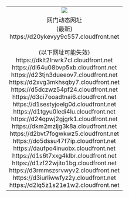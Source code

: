 ﻿<table>
  <tr></tr>
  <tr><td colspan=2 align=center><img src="https://d20ykevyy9c557.cloudfront.net/Up/oGate.jpg" /></td></tr>
  <tr><td colspan=2 align=center>网门动态网址<br/>(最新)
<br>https://d20ykevyy9c557.cloudfront.net
<br/><br/>(以下网址可能失效)
<br>https://dklt2lrwrk7cl.cloudfront.net
<br>https://dl64u08bvp5xb.cloudfront.net
<br>https://d23tjn3dueeov7.cloudfront.net
<br>https://d2xvg3mkhsqby7.cloudfront.net
<br>https://d5dczwz54pf24.cloudfront.net
<br>https://d3ci7ooadtnai6.cloudfront.net
<br>https://d1sestyjoelg0d.cloudfront.net
<br>https://d1tgyu0ledi4lu.cloudfront.net
<br>https://d24qpwj2gjgrk1.cloudfront.net
<br>https://dkm2mzljg3k8a.cloudfront.net
<br>https://d2bvt7fogwkwz5.cloudfront.net
<br>https://do5dssu47f7ip.cloudfront.net
<br>https://daufpo4inuobx.cloudfront.net
<br>https://d1s6t7xxg4klbr.cloudfront.net
<br>https://d1zf22wjito1bg.cloudfront.net
<br>https://d3rmmszsrvwyv2.cloudfront.net
<br>https://d3iurliwwfyz2y.cloudfront.net
<br>https://d2lq5z1s21e1w2.cloudfront.net
    </td>
  </tr>
</table>
